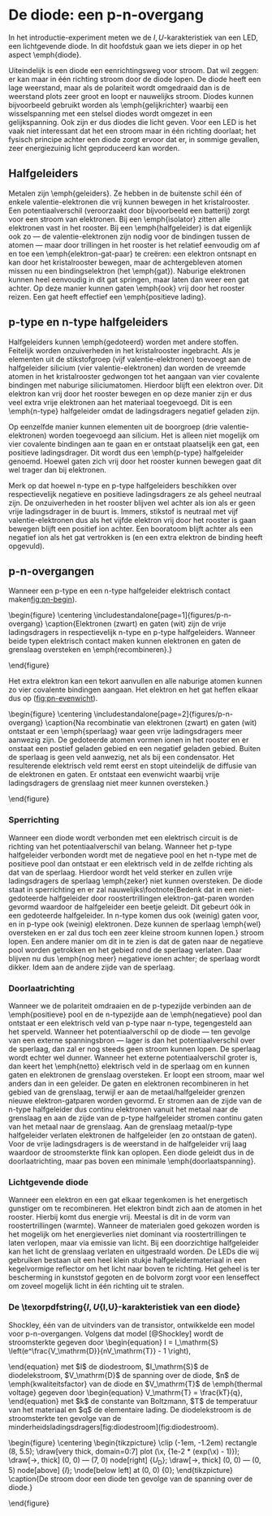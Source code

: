 # De diode: een p-n-overgang
<div id="ch:diode"></div>

In het introductie-experiment meten we de $I,U$-karakteristiek van een LED, een lichtgevende diode. In dit hoofdstuk gaan we iets dieper in op het aspect \emph{diode}.

Uiteindelijk is een diode een eenrichtingsweg voor stroom. Dat wil zeggen: er kan maar in één richting stroom door de diode lopen. De diode heeft een lage weerstand, maar als de polariteit wordt omgedraaid dan is de weerstand plots zeer groot en loopt er nauwelijks stroom. Diodes kunnen bijvoorbeeld gebruikt worden als \emph{gelijkrichter} waarbij een wisselspanning met een stelsel diodes wordt omgezet in een gelijkspanning. Ook zijn er dus diodes die licht geven. Voor een LED is het vaak niet interessant dat het een stroom maar in één richting doorlaat; het fysisch principe achter een diode zorgt ervoor dat er, in sommige gevallen, zeer energiezuinig licht geproduceerd kan worden.


## Halfgeleiders

Metalen zijn \emph{geleiders}. Ze hebben in de buitenste schil één of enkele valentie-elektronen die vrij kunnen bewegen in het kristalrooster. Een potentiaalverschil (veroorzaakt door bijvoorbeeld een batterij) zorgt voor een stroom van elektronen. Bij een \emph{isolator} zitten alle elektronen vast in het rooster. Bij een \emph{halfgeleider} is dat eigenlijk ook zo &mdash; de valentie-elektronen zijn nodig voor de bindingen tussen de atomen &mdash; maar door trillingen in het rooster is het relatief eenvoudig om af en toe een \emph{elektron-gat-paar} te creëren: een elektron ontsnapt en kan door het kristalrooster bewegen, maar de achtergebleven atomen missen nu een bindingselektron (het \emph{gat}). Naburige elektronen kunnen heel eenvoudig in dit gat springen, maar laten dan weer een gat achter. Op deze manier kunnen gaten \emph{ook} vrij door het rooster reizen. Een gat heeft effectief een \emph{positieve lading}.


## p-type en n-type halfgeleiders

Halfgeleiders kunnen \emph{gedoteerd} worden met andere stoffen. Feitelijk worden onzuiverheden in het kristalrooster ingebracht. Als je elementen uit de stikstofgroep (vijf valentie-elektronen) toevoegt aan de halfgeleider silicium (vier valentie-elektronen) dan worden de vreemde atomen in het kristalrooster gedwongen tot het aangaan van vier covalente bindingen met naburige siliciumatomen. Hierdoor blijft een elektron over. Dit elektron kan vrij door het rooster bewegen en op deze manier zijn er dus veel extra vrije elektronen aan het materiaal toegevoegd. Dit is een \emph{n-type} halfgeleider omdat de ladingsdragers negatief geladen zijn.

Op eenzelfde manier kunnen elementen uit de boorgroep (drie valentie-elektronen) worden toegevoegd aan silicium. Het is alleen niet mogelijk om vier covalente bindingen aan te gaan en er ontstaat plaatselijk een gat, een positieve ladingsdrager. Dit wordt dus een \emph{p-type} halfgeleider genoemd. Hoewel gaten zich vrij door het rooster kunnen bewegen gaat dit wel trager dan bij elektronen.

Merk op dat hoewel n-type en p-type halfgeleiders beschikken over respectievelijk negatieve en positieve ladingsdragers ze als geheel neutraal zijn. De onzuiverheden in het rooster blijven wel achter als ion als er geen vrije ladingsdrager in de buurt is. Immers, stikstof is neutraal met vijf valentie-elektronen dus als het vijfde elektron vrij door het rooster is gaan bewegen blijft een positief ion achter. Een booratoom blijft achter als een negatief ion als het gat vertrokken is (en een extra elektron de binding heeft opgevuld).


## p-n-overgangen

Wanneer een p-type en een n-type halfgeleider elektrisch contact maken[fig:pn-begin](fig:pn-begin)).

\begin{figure}
  \centering
  \includestandalone[page=1]{figures/p-n-overgang}
  \caption{Elektronen (zwart) en gaten (wit) zijn de vrije ladingsdragers in respectievelijk n-type en p-type halfgeleiders. Wanneer beide typen elektrisch contact maken kunnen elektronen en gaten de grenslaag oversteken en \emph{recombineren}.}
  <div id="fig:pn-begin"></div>
\end{figure}

Het extra elektron kan een tekort aanvullen en alle naburige atomen kunnen zo vier covalente bindingen aangaan. Het elektron en het gat heffen elkaar dus op ([fig:pn-evenwicht](fig:pn-evenwicht)).

\begin{figure}
  \centering
  \includestandalone[page=2]{figures/p-n-overgang}
  \caption{Na recombinatie van elektronen (zwart) en gaten (wit) ontstaat er een \emph{sperlaag} waar geen vrije ladingsdragers meer aanwezig zijn. De gedoteerde atomen vormen ionen in het rooster en er onstaat een postief geladen gebied en een negatief geladen gebied. Buiten de sperlaag is geen veld aanwezig, net als bij een condensator. Het resulterende elektrisch veld remt eerst en stopt uiteindelijk de diffusie van de elektronen en gaten. Er ontstaat een evenwicht waarbij vrije ladingsdragers de grenslaag niet meer kunnen oversteken.}
  <div id="fig:pn-evenwicht"></div>
\end{figure}


### Sperrichting

Wanneer een diode wordt verbonden met een elektrisch circuit is de richting van het potentiaalverschil van belang. Wanneer het p-type halfgeleider verbonden wordt met de negatieve pool en het n-type met de positieve pool dan ontstaat er een elektrisch veld in de zelfde richting als dat van de sperlaag. Hierdoor wordt het veld sterker en zullen vrije ladingsdragers de sperlaag \emph{zeker} niet kunnen oversteken. De diode staat in sperrichting en er zal nauwelijks\footnote{Bedenk dat in een niet-gedoteerde halfgeleider door roostertrillingen elektron-gat-paren worden gevormd waardoor de halfgeleider een beetje geleidt. Dit gebeurt óók in een gedoteerde halfgeleider. In n-type komen dus ook (weinig) gaten voor, en in p-type ook (weinig) elektronen. Deze kunnen de sperlaag \emph{wel} oversteken en er zal dus toch een zeer kleine stroom kunnen lopen.} stroom lopen. Een andere manier om dit in te zien is dat de gaten naar de negatieve pool worden getrokken en het gebied rond de sperlaag verlaten. Daar blijven nu dus \emph{nog meer} negatieve ionen achter; de sperlaag wordt dikker. Idem aan de andere zijde van de sperlaag.


### Doorlaatrichting

Wanneer we de polariteit omdraaien en de p-typezijde verbinden aan de \emph{positieve} pool en de n-typezijde aan de \emph{negatieve} pool dan ontstaat er een elektrisch veld van p-type naar n-type, tegengesteld aan het sperveld. Wanneer het potentiaalverschil op de diode &mdash; ten gevolge van een externe spanningsbron &mdash; lager is dan het potentiaalverschil over de sperlaag, dan zal er nog steeds geen stroom kunnen lopen. De sperlaag wordt echter wel dunner. Wanneer het externe potentiaalverschil groter is, dan keert het \emph{netto} elektrisch veld in de sperlaag om en kunnen gaten en elektronen de grenslaag oversteken. Er loopt een stroom, maar wel anders dan in een geleider. De gaten en elektronen recombineren in het gebied van de grenslaag, terwijl er aan de metaal/halfgeleider grenzen nieuwe elektron-gatparen worden gevormd. Er stromen aan de zijde van de n-type halfgeleider dus continu elektronen vanuit het metaal naar de grenslaag en aan de zijde van de p-type halfgeleider stromen continu gaten van het metaal naar de grenslaag. Aan de grenslaag metaal/p-type halfgeleider verlaten elektronen de halfgeleider (en zo ontstaan de gaten). Voor de vrije ladingsdragers is de weerstand in de halfgeleider vrij laag waardoor de stroomsterkte flink kan oplopen. Een diode geleidt dus in de doorlaatrichting, maar pas boven een minimale \emph{doorlaatspanning}.


### Lichtgevende diode

Wanneer een elektron en een gat elkaar tegenkomen is het energetisch gunstiger om te recombineren. Het elektron bindt zich aan de atomen in het rooster. Hierbij komt dus energie vrij. Meestal is dit in de vorm van roostertrillingen (warmte). Wanneer de materialen goed gekozen worden is het mogelijk om het energieverlies niet dominant via roostertrillingen te laten verlopen, maar via emissie van licht. Bij een doorzichtige halfgeleider kan het licht de grenslaag verlaten en uitgestraald worden. De LEDs die wij gebruiken bestaan uit een heel klein stukje halfgeleidermateriaal in een kegelvormige reflector om het licht naar boven te richting. Het geheel is ter bescherming in kunststof gegoten en de bolvorm zorgt voor een lenseffect om zoveel mogelijk licht in één richting uit te stralen.


### De \texorpdfstring{$I,U${I,U}-karakteristiek van een diode}

Shockley, één van de uitvinders van de transistor, ontwikkelde een model voor p-n-overgangen. Volgens dat model [@Shockley] wordt de stroomsterkte gegeven door
\begin{equation}
  I = I_\mathrm{S} \left(e^\frac{V_\mathrm{D}}{nV_\mathrm{T}} - 1 \right),
  <div id="eq:Shockley"></div>
\end{equation}
met $I$ de diodestroom, $I_\mathrm{S}$ de diodelekstroom, $V_\mathrm{D}$ de spanning over de diode, $n$ de \emph{kwaliteitsfactor} van de diode en $V_\mathrm{T}$ de \emph{thermal voltage} gegeven door
\begin{equation}
  V_\mathrm{T} = \frac{kT}{q},
\end{equation}
met $k$ de constante van Boltzmann, $T$ de temperatuur van het materiaal en $q$ de elementaire lading. De diodelekstroom is de stroomsterkte ten gevolge van de minderheidsladingsdragers[fig:diodestroom](fig:diodestroom).

\begin{figure}
  \centering
  \begin{tikzpicture}
    \clip (-1em, -1.2em) rectangle (8, 5.5);
    \draw[very thick, domain=0:7] plot (\x, {1e-2 * (exp(\x) - 1)});
    \draw[->, thick] (0, 0) &mdash; (7, 0) node[right] {$U_\mathrm{D}$};
    \draw[->, thick] (0, 0) &mdash; (0, 5) node[above] {$I$};
    \node[below left] at (0, 0) {0};
  \end{tikzpicture}
  \caption{De stroom door een diode ten gevolge van de spanning over de diode.}
  <div id="fig:diodestroom"></div>
\end{figure}